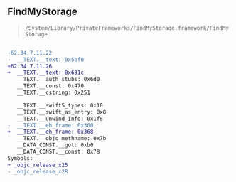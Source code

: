 ## FindMyStorage

> `/System/Library/PrivateFrameworks/FindMyStorage.framework/FindMyStorage`

```diff

-62.34.7.11.22
-  __TEXT.__text: 0x5bf0
+62.34.7.11.26
+  __TEXT.__text: 0x631c
   __TEXT.__auth_stubs: 0x6d0
   __TEXT.__const: 0x470
   __TEXT.__cstring: 0x251

   __TEXT.__swift5_types: 0x10
   __TEXT.__swift_as_entry: 0x8
   __TEXT.__unwind_info: 0x1f8
-  __TEXT.__eh_frame: 0x360
+  __TEXT.__eh_frame: 0x368
   __TEXT.__objc_methname: 0x7b
   __DATA_CONST.__got: 0xb0
   __DATA_CONST.__const: 0x78
Symbols:
+ _objc_release_x25
- _objc_release_x28

```
